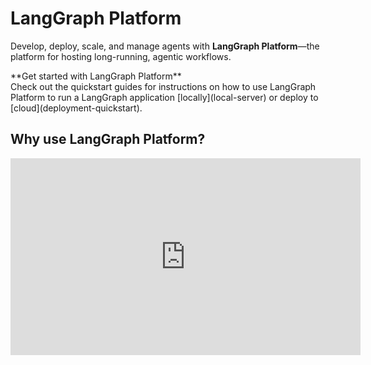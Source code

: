 # LangGraph Platform

Develop, deploy, scale, and manage agents with **LangGraph Platform**—the platform for hosting long-running, agentic workflows.

<Tip>
  **Get started with LangGraph Platform**<br />
  Check out the quickstart guides for instructions on how to use LangGraph Platform to run a LangGraph application [locally](local-server) or deploy to [cloud](deployment-quickstart).
</Tip>

## Why use LangGraph Platform?

<div align="center">
  <iframe width="560" height="315" src="https://www.youtube.com/embed/pfAQxBS5z88?si=XGS6Chydn6lhSO1S" title="What is LangGraph Platform?" frameborder="0" allow="accelerometer; autoplay; clipboard-write; encrypted-media; gyroscope; picture-in-picture; web-share" referrerpolicy="strict-origin-when-cross-origin" allowfullscreen />
</div>

LangGraph Platform makes it easy to get your agent running in production —  whether it's built with LangGraph or another framework — so you can focus on your app logic, not infrastructure. Deploy with one click to get a live endpoint, and use our robust APIs and built-in task queues to handle production scale.

* **[Streaming Support](streaming)**: As agents grow more sophisticated, they often benefit from streaming both token outputs and intermediate states back to the user. Without this, users are left waiting for potentially long operations with no feedback. LangGraph Server provides multiple streaming modes optimized for various application needs.
* **[Background Runs](background-run)**: For agents that take longer to process (e.g., hours), maintaining an open connection can be impractical. The LangGraph Server supports launching agent runs in the background and provides both polling endpoints and webhooks to monitor run status effectively.
* **Support for long runs**: Regular server setups often encounter timeouts or disruptions when handling requests that take a long time to complete. LangGraph Server's API provides robust support for these tasks by sending regular heartbeat signals, preventing unexpected connection closures during prolonged processes.
* **Handling Burstiness**: Certain applications, especially those with real-time user interaction, may experience "bursty" request loads where numerous requests hit the server simultaneously. LangGraph Server includes a task queue, ensuring requests are handled consistently without loss, even under heavy loads.
* **[Double-texting](interrupt-concurrent)**: In user-driven applications, it's common for users to send multiple messages rapidly. This "double texting" can disrupt agent flows if not handled properly. LangGraph Server offers built-in strategies to address and manage such interactions.
* **[Checkpointers and memory management](persistence#checkpoints)**: For agents needing persistence (e.g., conversation memory), deploying a robust storage solution can be complex. LangGraph Platform includes optimized [checkpointers](persistence#checkpoints) and a [memory store](persistence#memory-store), managing state across sessions without the need for custom solutions.
* **[Human-in-the-loop support](add-human-in-the-loop)**: In many applications, users require a way to intervene in agent processes. LangGraph Server provides specialized endpoints for human-in-the-loop scenarios, simplifying the integration of manual oversight into agent workflows.
* **[LangGraph Studio](langgraph-studio)**: Enables visualization, interaction, and debugging of agentic systems that implement the LangGraph Server API protocol. Studio also integrates with LangSmith to enable tracing, evaluation, and prompt engineering.
* **[Deployment](deployment-options)**: There are four ways to deploy on LangGraph Platform: [Cloud SaaS](cloud), [Self-Hosted Data Plane](self-hosted-data-plane), [Self-Hosted Control Plane](self-hosted-control-plane), and [Standalone Container](standalone-container).